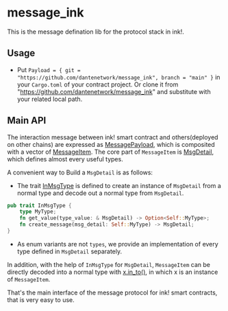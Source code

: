 # message_ink

This is the message defination lib for the protocol stack in ink!.

## Usage

* Put `Payload = { git = "https://github.com/dantenetwork/message_ink", branch = "main" }` in your `Cargo.toml` of your contract project. Or clone it from "https://github.com/dantenetwork/message_ink" and substitute with your related local path.

## Main API
The interaction message between ink! smart contract and others(deployed on other chains) are expressed as [MessagePayload](https://github.com/dantenetwork/message-ink/blob/f7bd6571356c1eb419c67b50cb11ae9506cd351c/payload/message_protocol.rs#L515), which is composited with a vector of [MessageItem](https://github.com/dantenetwork/message-ink/blob/f7bd6571356c1eb419c67b50cb11ae9506cd351c/payload/message_protocol.rs#L497). The core part of `MessageItem` is [MsgDetail](https://github.com/dantenetwork/message-ink/blob/f7bd6571356c1eb419c67b50cb11ae9506cd351c/payload/message_protocol.rs#L26), which defines almost every useful types. 

A convenient way to Build a `MsgDetail` is as follows:  
* The trait [InMsgType](https://github.com/dantenetwork/message-ink/blob/f7bd6571356c1eb419c67b50cb11ae9506cd351c/payload/message_protocol.rs#L99) is defined to create an instance of `MsgDetail` from a normal type and decode out a normal type from `MsgDetail`.
```rust
pub trait InMsgType {
    type MyType;
    fn get_value(type_value: & MsgDetail) -> Option<Self::MyType>;
    fn create_message(msg_detail: Self::MyType) -> MsgDetail;
}
```
* As enum variants are not `types`, we provide an implementation of every type defined in `MsgDetail` separately. 

In addition, with the help of `InMsgType` for `MsgDetail`, `MessageItem` can be directly decoded into a normal type with [x.in_to()](https://github.com/dantenetwork/message-ink/blob/f7bd6571356c1eb419c67b50cb11ae9506cd351c/payload/message_protocol.rs#L505), in which x is an instance of `MessageItem`.

That's the main interface of the message protocol for ink! smart contracts, that is very easy to use.

